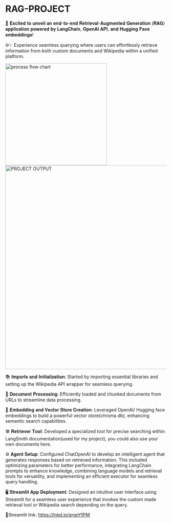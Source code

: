 # RAG-PROJECT
🤖 𝐄𝐱𝐜𝐢𝐭𝐞𝐝 𝐭𝐨 𝐮𝐧𝐯𝐞𝐢𝐥 𝐚𝐧 𝐞𝐧𝐝-𝐭𝐨-𝐞𝐧𝐝 𝐑𝐞𝐭𝐫𝐢𝐞𝐯𝐚𝐥-𝐀𝐮𝐠𝐦𝐞𝐧𝐭𝐞𝐝 𝐆𝐞𝐧𝐞𝐫𝐚𝐭𝐢𝐨𝐧 (𝐑𝐀𝐆) 𝐚𝐩𝐩𝐥𝐢𝐜𝐚𝐭𝐢𝐨𝐧 𝐩𝐨𝐰𝐞𝐫𝐞𝐝 𝐛𝐲 𝐋𝐚𝐧𝐠𝐂𝐡𝐚𝐢𝐧, 𝐎𝐩𝐞𝐧𝐀𝐈 𝐀𝐏𝐈, 𝐚𝐧𝐝 𝐇𝐮𝐠𝐠𝐢𝐧𝐠 𝐅𝐚𝐜𝐞 𝐞𝐦𝐛𝐞𝐝𝐝𝐢𝐧𝐠𝐬!

🌐✨ Experience seamless querying where users can effortlessly retrieve information from both custom documents and Wikipedia within a unified platform.

<img width="317" alt="process flow chart" src="https://github.com/user-attachments/assets/4eb83341-1c57-4299-b31e-fdf10d888ab5">

<img width="635" alt="PROJECT OUTPUT" src="https://github.com/user-attachments/assets/90720ad6-f6a4-40b8-b93d-2402da9ef85a">


📚 𝐈𝐦𝐩𝐨𝐫𝐭𝐬 𝐚𝐧𝐝 𝐈𝐧𝐢𝐭𝐢𝐚𝐥𝐢𝐳𝐚𝐭𝐢𝐨𝐧: Started by importing essential libraries and setting up the Wikipedia API wrapper for seamless querying.

📄 𝐃𝐨𝐜𝐮𝐦𝐞𝐧𝐭 𝐏𝐫𝐨𝐜𝐞𝐬𝐬𝐢𝐧𝐠: Efficiently loaded and chunked documents from URLs to streamline data processing.

🧠 𝐄𝐦𝐛𝐞𝐝𝐝𝐢𝐧𝐠 𝐚𝐧𝐝 𝐕𝐞𝐜𝐭𝐨𝐫 𝐒𝐭𝐨𝐫𝐞 𝐂𝐫𝐞𝐚𝐭𝐢𝐨𝐧: Leveraged OpenAI/ Hugging face embeddings to build a powerful vector store(chroma db), enhancing semantic search capabilities.

🛠️ 𝐑𝐞𝐭𝐫𝐢𝐞𝐯𝐞𝐫 𝐓𝐨𝐨𝐥: Developed a specialized tool for precise searching within LangSmith documentation(used for my project), you could also use your own documents here.

⚙️ 𝐀𝐠𝐞𝐧𝐭 𝐒𝐞𝐭𝐮𝐩: Configured ChatOpenAI to develop an intelligent agent that generates responses based on retrieved information. This included optimizing parameters for better performance, integrating LangChain prompts to enhance knowledge, combining language models and retrieval tools for versatility, and implementing an efficient executor for seamless query handling.

🖥️ 𝐒𝐭𝐫𝐞𝐚𝐦𝐥𝐢𝐭 𝐀𝐩𝐩 𝐃𝐞𝐩𝐥𝐨𝐲𝐦𝐞𝐧𝐭:
Designed an intuitive user interface using Streamlit for a seamless user experience that invokes the custom made retrieval tool or Wikipedia search depending on the query.

🔗Streamlit link: https://lnkd.in/grgnYfPM


